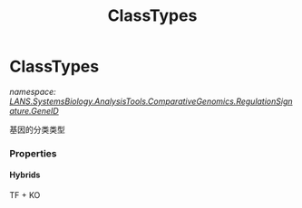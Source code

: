 ﻿---
title: ClassTypes
---

# ClassTypes
_namespace: [LANS.SystemsBiology.AnalysisTools.ComparativeGenomics.RegulationSignature.GeneID](N-LANS.SystemsBiology.AnalysisTools.ComparativeGenomics.RegulationSignature.GeneID.html)_

基因的分类类型



### Properties

#### Hybrids
TF + KO

